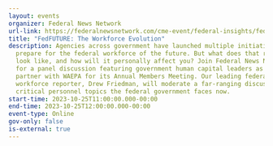 ```yaml
---
layout: events
organizer: Federal News Network
url-link: https://federalnewsnetwork.com/cme-event/federal-insights/fedfuture-the-workforce-evolution/
title: "FedFUTURE: The Workforce Evolution"
description: Agencies across government have launched multiple initiatives to
  prepare for the federal workforce of the future. But what does that really
  look like, and how will it personally affect you? Join Federal News Network
  for a panel discussion featuring government human capital leaders as we
  partner with WAEPA for its Annual Members Meeting. Our leading federal
  workforce reporter, Drew Friedman, will moderate a far-ranging discussion on
  critical personnel topics the federal government faces now.
start-time: 2023-10-25T11:00:00.000-00:00
end-time: 2023-10-25T12:00:00.000-00:00
event-type: Online
gov-only: false
is-external: true
---
```

